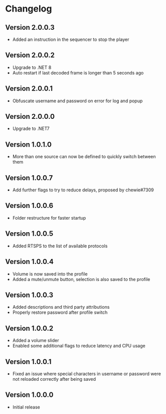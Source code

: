 ﻿# Changelog
## Version 2.0.0.3
- Added an instruction in the sequencer to stop the player

## Version 2.0.0.2
- Upgrade to .NET 8
- Auto restart if last decoded frame is longer than 5 seconds ago

## Version 2.0.0.1
- Obfuscate username and password on error for log and popup

## Version 2.0.0.0
- Upgrade to .NET7

## Version 1.0.1.0
- More than one source can now be defined to quickly switch between them

## Version 1.0.0.7
- Add further flags to try to reduce delays, proposed by chewie#7309

## Version 1.0.0.6
- Folder restructure for faster startup

## Version 1.0.0.5
- Added RTSPS to the list of available protocols

## Version 1.0.0.4
- Volume is now saved into the profile
- Added a mute/unmute button, selection is also saved to the profile

## Version 1.0.0.3
- Added descriptions and third party attributions
- Properly restore password after profile switch

## Version 1.0.0.2
- Added a volume slider
- Enabled some additional flags to reduce latency and CPU usage

## Version 1.0.0.1
- Fixed an issue where special characters in username or password were not reloaded correctly after being saved

## Version 1.0.0.0
- Initial release